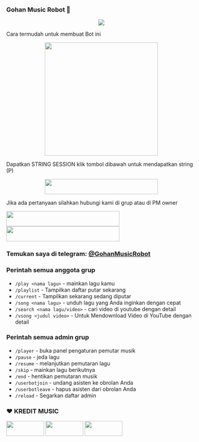 ### Gohan Music Robot 🎵
<p align="center">
  <img src="https://telegra.ph/file/6b14ab68ab3dfd4200ca5.jpg">
</p>
Cara termudah untuk membuat Bot ini
<p align="center"><a href="https://heroku.com/deploy?template=https://github.com/Good-Boys-Exe/GohanMusic"><img src="https://img.shields.io/badge/DEPLOY KE-HEROKU-blue?style=plastic&logo=heroku&logoColor=yellow"width="300"heigh="100" /></a></p>

Dapatkan STRING SESSION klik tombol dibawah untuk mendapatkan string (P)

<p align="center"><a href="https://replit.com/@GoodBoysExe/string-session?lite=1&outputonly=1"><img src="https://img.shields.io/badge/DAPATKAN-STRING-blue?style=plastic&logo=replit&logoColor=yellow"width="300" height="40" /></a></p>

Jika ada pertanyaan silahkan hubungi kami di grup atau di PM owner
<p>
    <a href="https://t.me/Tomi_sn" target="blank"><img src="https://img.shields.io/badge/OWNER-ɢᴏᴏᴅ ʙᴏʏs-blue?style=plastic&logo=telegram"width="300" height="40"/></a>
    <a href="https://t.me/GroupMusicRandom" target="blank"><img src="https://img.shields.io/badge/GROUP-Group Music Random-blue?style=plastic&logo=telegram"width="300" height="40"/></a>
</p>

### Temukan saya di telegram: [@GohanMusicRobot](t.me/GohanMusicRobot)

### Perintah semua anggota grup
- `/play <nama lagu>` - mainkan lagu kamu 
- `/playlist` - Tampilkan daftar putar sekarang
- `/current` - Tampilkan sekarang sedang diputar
- `/song <nama lagu>` - unduh lagu yang Anda inginkan dengan cepat
- `/search <nama lagu/video>` - cari video di youtube dengan detail
- `/vsong <judul video>` - Untuk Mendownload Video di YouTube dengan detail


### Perintah semua admin grup
- `/player` - buka panel pengaturan pemutar musik
- `/pause` - jeda lagu 
- `/resume` - melanjutkan pemutaran lagu
- `/skip` - mainkan lagu berikutnya
- `/end` - hentikan pemutaran musik
- `/userbotjoin` - undang asisten ke obrolan Anda
- `/userbotleave` - hapus asisten dari obrolan Anda
- `/reload` - Segarkan daftar admin



### ❤️ KREDIT MUSIC
<p>
    <a href="https://github.com/tofikdn/TDMusicBot" target="blank"><img src="https://img.shields.io/badge/TAUFIK-black?style=plastic&logo=github"width="100" height="40"/></a>
    <a href="https://github.com/levina-lab/VeezMusic" target="blank"><img src="https://img.shields.io/badge/LEVINA-black?style=plastic&logo=github"width="100" height="40"/></a>
    <a href="https://github.com/kenkansaja/Music-Ken" target="blank"><img src="https://img.shields.io/badge/KEN KAN-black?style=plastic&logo=github"width="100" height="40"/></a>
</p>
